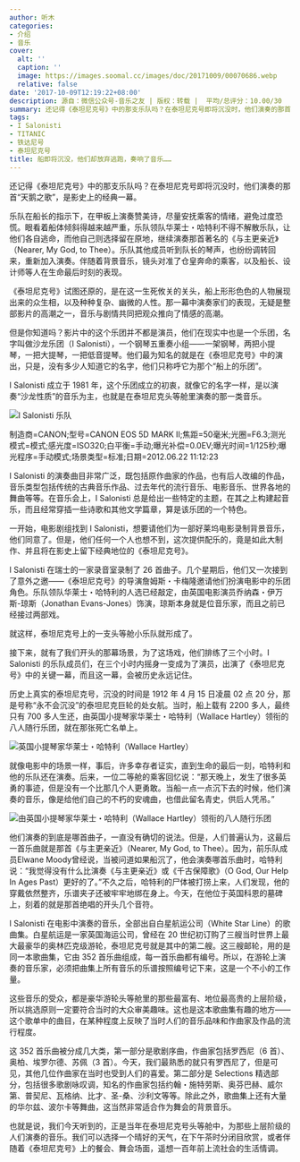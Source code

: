 ```yaml
---
author: 听木
categories:
- 介绍
- 音乐
cover:
  alt: ''
  caption: ''
  image: https://images.soomal.cc/images/doc/20171009/00070686.webp
  relative: false
date: '2017-10-09T12:19:22+08:00'
description: 源自：微信公众号-音乐之友 | 版权：转载 |  平均/总评分：10.00/30
summary: 还记得《泰坦尼克号》中的那支乐队吗？在泰坦尼克号即将沉没时，他们演奏的那首“天鹅之歌”，是影史上的经典一幕。乐队在船长的指示下，在甲板上演奏赞美诗，尽量安抚乘客的情绪，避免过度恐慌。眼看着船体倾斜得越来越严重，乐队领队华莱士・哈特利不得不解散乐队……
tags:
- I Salonisti
- TITANIC
- 铁达尼号
- 泰坦尼克号
title: 船即将沉没，他们却放弃逃跑，奏响了音乐……
---
```


还记得《泰坦尼克号》中的那支乐队吗？在泰坦尼克号即将沉没时，他们演奏的那首“天鹅之歌”，是影史上的经典一幕。

乐队在船长的指示下，在甲板上演奏赞美诗，尽量安抚乘客的情绪，避免过度恐慌。眼看着船体倾斜得越来越严重，乐队领队华莱士・哈特利不得不解散乐队，让他们各自逃命，而他自己则选择留在原地，继续演奏那首著名的《与主更亲近》（Nearer, My God, to Thee）。乐队其他成员听到队长的琴声，也纷纷调转回来，重新加入演奏。伴随着背景音乐，镜头对准了仓皇奔命的乘客，以及船长、设计师等人在生命最后时刻的表现。

《泰坦尼克号》试图还原的，是在这一生死攸关的关头，船上形形色色的人物展现出来的众生相，以及种种复杂、幽微的人性。那一幕中演奏家们的表现，无疑是整部影片的高潮之一，音乐与剧情共同把观众推向了情感的高潮。

但是你知道吗？影片中的这个乐团并不都是演员，他们在现实中也是一个乐团，名字叫做沙龙乐团（I Salonisti），一个钢琴五重奏小组――一架钢琴，两把小提琴，一把大提琴，一把低音提琴。他们最为知名的就是在《泰坦尼克号》中的演出，只是，没有多少人知道它的名字，他们只称呼它为那个“船上的乐团”。

I Salonisti 成立于 1981 年，这个乐团成立的初衷，就像它的名字一样，是以演奏“沙龙性质”的音乐为主，也就是在泰坦尼克头等舱里演奏的那一类音乐。

![I Salonisti 乐队](https://images.soomal.cc/images/doc/20171009/00070686.webp)

制造商=CANON;型号=CANON EOS 5D MARK II;焦距=50毫米;光圈=F6.3;测光模式=模式;感光度=ISO320;白平衡=手动;曝光补偿=0.0EV;曝光时间=1/125秒;曝光程序=手动模式;场景类型=标准;日期=2012.06.22 11:12:23



I Salonisti 的演奏曲目非常广泛，既包括原作曲家的作品，也有后人改编的作品，音乐类型包括传统的古典音乐作品、过去年代的流行音乐、电影音乐、世界各地的舞曲等等。在音乐会上，I Salonisti 总是给出一些特定的主题，在其之上构建起音乐，而且经常穿插一些诗歌和其他文学篇章，算是该乐团的一个特色。

一开始，电影剧组找到 I Salonisti，想要请他们为一部好莱坞电影录制背景音乐，他们同意了。但是，他们任何一个人也想不到，这次提供配乐的，竟是如此大制作、并且将在影史上留下经典地位的《泰坦尼克号》。

I Salonisti 在瑞士的一家录音室录制了 26 首曲子。几个星期后，他们又一次接到了意外之邀――《泰坦尼克号》的导演詹姆斯・卡梅隆邀请他们扮演电影中的乐团角色。乐队领队华莱士・哈特利的人选已经敲定，由英国电影演员乔纳森・伊万斯-琼斯（Jonathan Evans-Jones）饰演，琼斯本身就是位音乐家，而且之前已经接过两部戏。

就这样，泰坦尼克号上的一支头等舱小乐队就形成了。

接下来，就有了我们开头的那幕场景，为了这场戏，他们排练了三个小时。I Salonisti 的乐队成员们，在三个小时内摇身一变成为了演员，出演了《泰坦尼克号》中的关键一幕，而且这一幕，会被历史永远记住。

历史上真实的泰坦尼克号，沉没的时间是 1912 年 4 月 15 日凌晨 02 点 20 分，那是号称“永不会沉没”的泰坦尼克巨轮的处女航。当时，船上载有 2200 多人，最终只有 700 多人生还，由英国小提琴家华莱士・哈特利（Wallace Hartley）领衔的八人随行乐团，就在那张死亡名单上。

![英国小提琴家华莱士・哈特利（Wallace Hartley）](https://images.soomal.cc/images/doc/20171009/00070684.webp)





就像电影中的场景一样，事后，许多幸存者证实，直到生命的最后一刻，哈特利和他的乐队还在演奏。后来，一位二等舱的乘客回忆说：“那天晚上，发生了很多英勇的事迹，但是没有一个比那几个人更勇敢。当船一点一点沉下去的时候，他们演奏的音乐，像是给他们自己的不朽的安魂曲，也借此留名青史，供后人凭吊。”   

![由英国小提琴家华莱士・哈特利（Wallace Hartley）领衔的八人随行乐团](https://images.soomal.cc/images/doc/20171009/00070685_01.webp)





他们演奏的到底是哪首曲子，一直没有确切的说法。但是，人们普遍认为，这最后一首乐曲就是那首《与主更亲近》（Nearer, My God, to Thee）。因为，前乐队成员Elwane Moody曾经说，当被问道如果船沉了，他会演奏哪首乐曲时，哈特利说：“我觉得没有什么比演奏《与主更亲近》或《千古保障歌》（O God, Our Help In Ages Past）更好的了。”不久之后，哈特利的尸体被打捞上来，人们发现，他的穿戴依然整齐，乐谱夹子还被牢牢地绑在身上。今天，在他位于英国科恩的墓碑上，刻着的就是那首绝唱的开头几个音符。

I Salonisti 在电影中演奏的音乐，全部出自白星航运公司（White Star Line）的歌曲集。白星航运是一家英国海运公司，曾经在 20 世纪初订购了三艘当时世界上最大最豪华的奥林匹克级游轮，泰坦尼克号就是其中的第二艘。这三艘邮轮，用的是同一本歌曲集，它由 352 首乐曲组成，每一首乐曲都有编号。所以，在游轮上演奏的音乐家，必须把曲集上所有音乐的乐谱按照编号记下来，这是一个不小的工作量。

这些音乐的受众，都是豪华游轮头等舱里的那些最富有、地位最高贵的上层阶级，所以挑选原则一定要符合当时的大众审美趣味。这也是这本歌曲集有趣的地方――这个歌单中的曲目，在某种程度上反映了当时人们的音乐品味和作曲家及作品的流行程度。

这 352 首乐曲被分成几大类，第一部分是歌剧序曲，作曲家包括罗西尼（6 首）、奥柏、埃罗尔德、苏佩（3 首）。今天，我们最熟悉的就只有罗西尼了，但是可见，其他几位作曲家在当时也受到人们的喜爱。第二部分是 Selections 精选部分，包括很多歌剧咏叹调，知名的作曲家包括约翰・施特劳斯、奥芬巴赫、威尔第、普契尼、瓦格纳、比才、圣-桑、沙利文等等。除此之外，歌曲集上还有大量的华尔兹、波尔卡等舞曲，这当然非常适合作为舞会的背景音乐。

也就是说，我们今天听到的，正是当年在泰坦尼克号头等舱中，为那些上层阶级的人们演奏的音乐。我们可以选择一个晴好的天气，在下午茶时分闭目欣赏，或者伴随着《泰坦尼克号》上的餐会、舞会场面，遥想一百年前上流社会的生活情调。